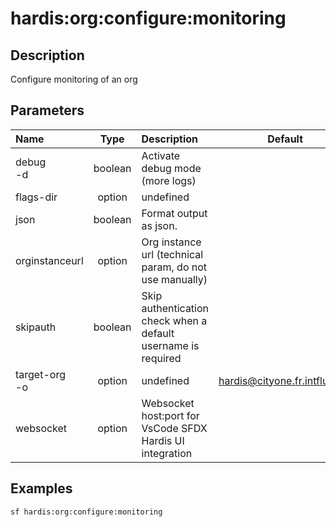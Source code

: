 <!-- This file has been generated with command 'sf hardis:doc:plugin:generate'. Please do not update it manually or it may be overwritten -->
# hardis:org:configure:monitoring

## Description

Configure monitoring of an org

## Parameters

| Name              |  Type   | Description                                                   |           Default            | Required | Options |
|:------------------|:-------:|:--------------------------------------------------------------|:----------------------------:|:--------:|:-------:|
| debug<br/>-d      | boolean | Activate debug mode (more logs)                               |                              |          |         |
| flags-dir         | option  | undefined                                                     |                              |          |         |
| json              | boolean | Format output as json.                                        |                              |          |         |
| orginstanceurl    | option  | Org instance url (technical param, do not use manually)       |                              |          |         |
| skipauth          | boolean | Skip authentication check when a default username is required |                              |          |         |
| target-org<br/>-o | option  | undefined                                                     | hardis@cityone.fr.intfluxne2 |          |         |
| websocket         | option  | Websocket host:port for VsCode SFDX Hardis UI integration     |                              |          |         |

## Examples

```shell
sf hardis:org:configure:monitoring
```


